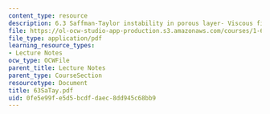 ```yaml
---
content_type: resource
description: 6.3 Saffman-Taylor instability in porous layer- Viscous fingering
file: https://ol-ocw-studio-app-production.s3.amazonaws.com/courses/1-63-advanced-fluid-dynamics-of-the-environment-fall-2002/0fe5e99fe5d5bcdfdaec8dd945c68bb9_63SaTay.pdf
file_type: application/pdf
learning_resource_types:
- Lecture Notes
ocw_type: OCWFile
parent_title: Lecture Notes
parent_type: CourseSection
resourcetype: Document
title: 63SaTay.pdf
uid: 0fe5e99f-e5d5-bcdf-daec-8dd945c68bb9
---
```

